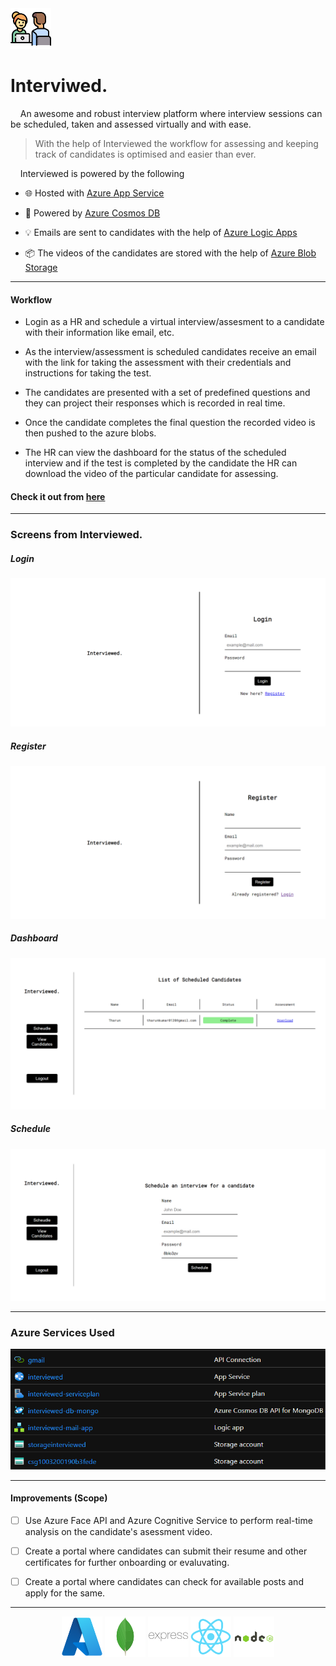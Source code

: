 <img src="./client/public/favicon.ico" width="65" height="65" alt="favicon">

# Interviwed.

&nbsp;&nbsp;&nbsp;&nbsp;An awesome and robust interview platform where interview sessions can be scheduled, taken and assessed virtually and with ease.

> With the help of Interviewed the workflow for assessing and keeping track of candidates is optimised and easier than ever.

&nbsp;&nbsp;&nbsp;&nbsp;Interviewed is powered by the following

- 🌐 Hosted with [Azure App Service](https://azure.microsoft.com/en-in/services/app-service/)

- 🌌 Powered by [Azure Cosmos DB](https://azure.microsoft.com/en-us/services/cosmos-db/)

- 💡 Emails are sent to candidates with the help of [Azure Logic Apps](https://azure.microsoft.com/en-in/services/logic-apps/)

- 📦 The videos of the candidates are stored with the help of [Azure Blob Storage](https://azure.microsoft.com/en-in/services/storage/blobs/)

---

#### Workflow

- Login as a HR and schedule a virtual interview/assesment to a candidate with their information like email, etc.

- As the interview/assessment is scheduled candidates receive an email with the link for taking the assessment with their credentials and instructions for taking the test.

- The candidates are presented with a set of predefined questions and they can project their responses which is recorded in real time.

- Once the candidate completes the final question the recorded video is then pushed to the azure blobs.

- The HR can view the dashboard for the status of the scheduled interview and if the test is completed by the candidate the HR can download the video of the particular candidate for assessing.

#### Check it out from [here](https://interviewed.azurewebsites.net/register)

---

### Screens from Interviewed.

##### Login

![login](./assets/login.png)

##### Register

![register](./assets/register.png)

##### Dashboard

![Home](./assets/listSchedule.png)

##### Schedule

![Home](./assets/schedule.png)

---

### Azure Services Used

<p align="center">
<img src="./assets/azure-services.png" alt="azure services">
</p>

---

#### Improvements (Scope)

- [ ] Use Azure Face API and Azure Cognitive Service to perform real-time analysis on the candidate's asessment video.

- [ ] Create a portal where candidates can submit their resume and other certificates for further onboarding or evaluvating.

- [ ] Create a portal where candidates can check for available posts and apply for the same.

---

<p align="center">
 <img src="./assets/azure-original.svg" width="65" height="65"/>
  <img src="./assets/mongodb-original.svg" width="65" height="65"/>
  <img src="./assets/express-original.svg" width="65" height="65"/>
  <img src="./assets/react-original.svg" width="65" height="65"/>
  <img src="./assets/nodejs-original.svg" width="65" height="65"/>
</p>
